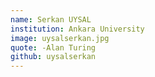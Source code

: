 ```yaml
---
name: Serkan UYSAL
institution: Ankara University
image: uysalserkan.jpg
quote: -Alan Turing
github: uysalserkan
---
```

